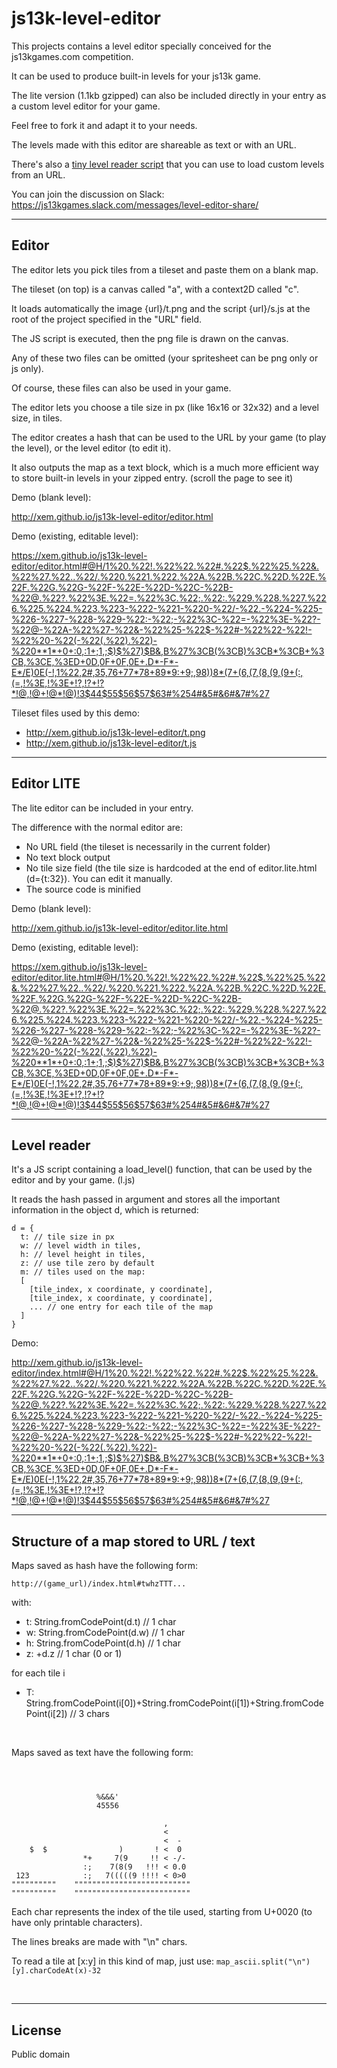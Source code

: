 js13k-level-editor
==

This projects contains a level editor specially conceived for the js13kgames.com competition.

It can be used to produce built-in levels for your js13k game.

The lite version (1.1kb gzipped) can also be included directly in your entry as a custom level editor for your game.

Feel free to fork it and adapt it to your needs.

The levels made with this editor are shareable as text or with an URL.

There's also a [tiny level reader script](http://xem.github.io/js13k-level-editor/l.js) that you can use to load custom levels from an URL.

You can join the discussion on Slack: https://js13kgames.slack.com/messages/level-editor-share/

---


Editor
--

The editor lets you pick tiles from a tileset and paste them on a blank map.

The tileset (on top) is a canvas called "a", with a context2D called "c".

It loads automatically the image {url}/t.png and the script {url}/s.js at the root of the project specified in the "URL" field.

The JS script is executed, then the png file is drawn on the canvas.

Any of these two files can be omitted (your spritesheet can be png only or js only).

Of course, these files can also be used in your game.

The editor lets you choose a tile size in px (like 16x16 or 32x32) and a level size, in tiles.

The editor creates a hash that can be used to the URL by your game (to play the level), or the level editor (to edit it).

It also outputs the map as a text block, which is a much more efficient way to store built-in levels in your zipped entry. (scroll the page to see it)

Demo (blank level):

http://xem.github.io/js13k-level-editor/editor.html

Demo (existing, editable level):

https://xem.github.io/js13k-level-editor/editor.html#@H/1%20.%22!.%22%22.%22#.%22$.%22%25.%22&.%22%27.%22..%22/.%220.%221.%222.%22A.%22B.%22C.%22D.%22E.%22F.%22G.%22G-%22F-%22E-%22D-%22C-%22B-%22@.%22?.%22%3E.%22=.%22%3C.%22;.%22:.%229.%228.%227.%226.%225.%224.%223.%223-%222-%221-%220-%22/-%22.-%224-%225-%226-%227-%228-%229-%22:-%22;-%22%3C-%22=-%22%3E-%22?-%22@-%22A-%22%27-%22&-%22%25-%22$-%22#-%22%22-%22!-%22%20-%22(-%22(.%22).%22)-%220**1*+0+:0,:1+;1,;$)$%27)$B&,B%27%3CB(%3CB)%3CB*%3CB+%3CB,%3CE,%3ED+0D,0F+0F,0E+.D*-F*-E*/E)0E(-!,1%22,2#,35,76+77*78+89*9:+9;,98))8*(7+(6,(7,(8,(9,(9+(:,(=,!%3E,!%3E+!?,!?+!?*!@,!@+!@*!@)!3$44$55$56$57$63#%254#&5#&6#&7#%27

Tileset files used by this demo:

- http://xem.github.io/js13k-level-editor/t.png
- http://xem.github.io/js13k-level-editor/t.js

---

Editor LITE
--

The lite editor can be included in your entry.

The difference with the normal editor are:

- No URL field (the tileset is necessarily in the current folder)
- No text block output
- No tile size field (the tile size is hardcoded at the end of editor.lite.html (d={t:32}). You can edit it manually.
- The source code is minified

Demo (blank level):

http://xem.github.io/js13k-level-editor/editor.lite.html

Demo (existing, editable level):

https://xem.github.io/js13k-level-editor/editor.lite.html#@H/1%20.%22!.%22%22.%22#.%22$.%22%25.%22&.%22%27.%22..%22/.%220.%221.%222.%22A.%22B.%22C.%22D.%22E.%22F.%22G.%22G-%22F-%22E-%22D-%22C-%22B-%22@.%22?.%22%3E.%22=.%22%3C.%22;.%22:.%229.%228.%227.%226.%225.%224.%223.%223-%222-%221-%220-%22/-%22.-%224-%225-%226-%227-%228-%229-%22:-%22;-%22%3C-%22=-%22%3E-%22?-%22@-%22A-%22%27-%22&-%22%25-%22$-%22#-%22%22-%22!-%22%20-%22(-%22(.%22).%22)-%220**1*+0+:0,:1+;1,;$)$%27)$B&,B%27%3CB(%3CB)%3CB*%3CB+%3CB,%3CE,%3ED+0D,0F+0F,0E+.D*-F*-E*/E)0E(-!,1%22,2#,35,76+77*78+89*9:+9;,98))8*(7+(6,(7,(8,(9,(9+(:,(=,!%3E,!%3E+!?,!?+!?*!@,!@+!@*!@)!3$44$55$56$57$63#%254#&5#&6#&7#%27

---

Level reader
--

It's a JS script containing a load_level() function, that can be used by the editor and by your game. (l.js)

It reads the hash passed in argument and stores all the important information in the object d, which is returned:

````
d = {
  t: // tile size in px
  w: // level width in tiles,
  h: // level height in tiles,
  z: // use tile zero by default
  m: // tiles used on the map:
  [
    [tile_index, x coordinate, y coordinate],
    [tile_index, x coordinate, y coordinate],
    ... // one entry for each tile of the map
  ]
}
````

Demo:

http://xem.github.io/js13k-level-editor/index.html#@H/1%20.%22!.%22%22.%22#.%22$.%22%25.%22&.%22%27.%22..%22/.%220.%221.%222.%22A.%22B.%22C.%22D.%22E.%22F.%22G.%22G-%22F-%22E-%22D-%22C-%22B-%22@.%22?.%22%3E.%22=.%22%3C.%22;.%22:.%229.%228.%227.%226.%225.%224.%223.%223-%222-%221-%220-%22/-%22.-%224-%225-%226-%227-%228-%229-%22:-%22;-%22%3C-%22=-%22%3E-%22?-%22@-%22A-%22%27-%22&-%22%25-%22$-%22#-%22%22-%22!-%22%20-%22(-%22(.%22).%22)-%220**1*+0+:0,:1+;1,;$)$%27)$B&,B%27%3CB(%3CB)%3CB*%3CB+%3CB,%3CE,%3ED+0D,0F+0F,0E+.D*-F*-E*/E)0E(-!,1%22,2#,35,76+77*78+89*9:+9;,98))8*(7+(6,(7,(8,(9,(9+(:,(=,!%3E,!%3E+!?,!?+!?*!@,!@+!@*!@)!3$44$55$56$57$63#%254#&5#&6#&7#%27

---


Structure of a map stored to URL / text
--

Maps saved as hash have the following form:

    http://(game_url)/index.html#twhzTTT...

with:

- t: String.fromCodePoint(d.t) // 1 char
- w: String.fromCodePoint(d.w) // 1 char
- h: String.fromCodePoint(d.h) // 1 char
- z: +d.z // 1 char (0 or 1)

for each tile i
- T: String.fromCodePoint(i[0])+String.fromCodePoint(i[1])+String.fromCodePoint(i[2]) // 3 chars

<br>

Maps saved as text have the following form:

````
                                        
                                        
                                        
                   %&&&'                
                   45556                
                                        
                                  ,     
                                  <     
                                  <  -  
    $  $                )       ! <  0  
                *+     7(9     !! < -/- 
                :;    7(8(9   !!! < 0.0 
 123            :;   7(((((9 !!!! < 0>0 
""""""""""    """"""""""""""""""""""""""
""""""""""    """"""""""""""""""""""""""
````

Each char represents the index of the tile used, starting from U+0020 (to have only printable characters).

The lines breaks are made with "\n" chars.

To read a tile at [x:y] in this kind of map, just use: ````map_ascii.split("\n")[y].charCodeAt(x)-32````

<br>

---

License
--

Public domain
